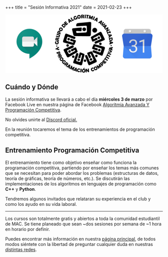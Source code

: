 +++
title = "Sesión Informativa 2021"
date = 2021-02-23
+++

![Sesión Informativa](/sesion_informativa.png "Sesión Informativa")

## Cuándo y Dónde
La sesión informativa se llevará a cabo el día **miércoles 3 de marzo** por Facebook Live en nuestra página de Facebook [Algoritmia Avanzada Y Programación Competitiva](https://www.facebook.com/programacioncompetitiva).

No olvides unirte al [Discord oficial.](https://discord.gg/EJKBpR2)
<!-- more -->

En la reunión tocaremos el tema de los entrenamientos de programación competitiva.

## Entrenamiento Programación Competitiva
El entrenamiento tiene como objetivo enseñar como funciona la programación competitiva, partiendo por enseñar los temas más comunes que se necesitan para poder abordar los problemas (estructuras de datos, teoría de gráficas, teoría de números, etc.). Se discutirán las implementaciones de los algoritmos en lenguajes de programación como **C++** y **Python**.

Tendremos algunos invitados que relataran su experiencia en el club y como los ayudo en su vida laboral.

-------------------------------------------------------------------------------

Los cursos son totalmente gratis y abiertos a toda la comunidad estudiantil de MAC.
Se tiene planeado que sean ~dos sesiones por semana de ~1 hora en horario por
definir. 

  Puedes encontrar más información en nuestra [página principal](https://club-de-algoritmia-acatlan-guapa.github.io/), de todos modos siéntete con la libertad de preguntar cualquier duda en nuestras [distintas redes](https://club-de-algoritmia-acatlan-guapa.github.io/contacto/).

